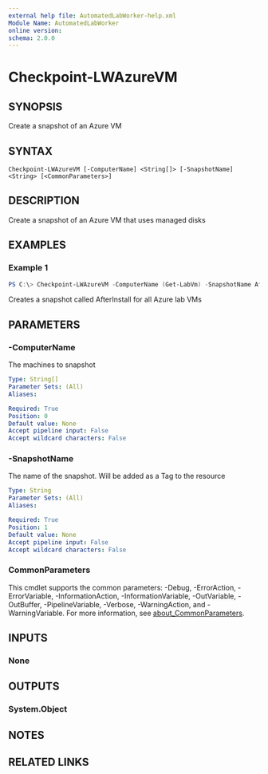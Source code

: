 ```yaml
---
external help file: AutomatedLabWorker-help.xml
Module Name: AutomatedLabWorker
online version:
schema: 2.0.0
---
```


# Checkpoint-LWAzureVM

## SYNOPSIS
Create a snapshot of an Azure VM

## SYNTAX

```
Checkpoint-LWAzureVM [-ComputerName] <String[]> [-SnapshotName] <String> [<CommonParameters>]
```

## DESCRIPTION
Create a snapshot of an Azure VM that uses managed disks

## EXAMPLES

### Example 1
```powershell
PS C:\> Checkpoint-LWAzureVM -ComputerName (Get-LabVm) -SnapshotName AfterInstall
```

Creates a snapshot called AfterInstall for all Azure lab VMs

## PARAMETERS

### -ComputerName
The machines to snapshot

```yaml
Type: String[]
Parameter Sets: (All)
Aliases:

Required: True
Position: 0
Default value: None
Accept pipeline input: False
Accept wildcard characters: False
```

### -SnapshotName
The name of the snapshot. Will be added as a Tag to the resource

```yaml
Type: String
Parameter Sets: (All)
Aliases:

Required: True
Position: 1
Default value: None
Accept pipeline input: False
Accept wildcard characters: False
```

### CommonParameters
This cmdlet supports the common parameters: -Debug, -ErrorAction, -ErrorVariable, -InformationAction, -InformationVariable, -OutVariable, -OutBuffer, -PipelineVariable, -Verbose, -WarningAction, and -WarningVariable. For more information, see [about_CommonParameters](http://go.microsoft.com/fwlink/?LinkID=113216).

## INPUTS

### None

## OUTPUTS

### System.Object
## NOTES

## RELATED LINKS
